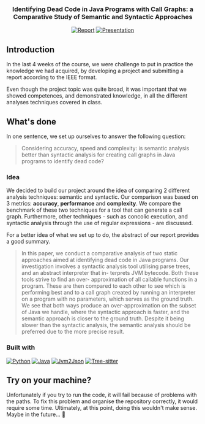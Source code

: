 
<div align="center">

### Identifying Dead Code in Java Programs with Call Graphs: a Comparative Study of Semantic and Syntactic Approaches

[![Report][report-shield]][report-url]
[![Presentation][presentation-shield]][presentation-url]

</div>


## Introduction
In the last 4 weeks of the course, we were challenge to put in practice the knowledge we had acquired, by developing a project and submitting a report according to the IEEE format.

Even though the project topic was quite broad, it was important that we showed competences, and demonstrated knowledge, in all the different analyses techniques covered in class.

## What's done
In one sentence, we set up ourselves to answer the following question:

> Considering accuracy, speed and complexity: is semantic analysis better than syntactic analysis for creating call graphs in Java programs to identify dead code?

### Idea
We decided to build our project around the idea of comparing 2 different analysis techniques: semantic and syntactic. Our comparison was based on 3 metrics: **accuracy**, **performance** and **complexity**. We compare the benchmark of these two techniques for a tool that can generate a call graph. Furthermore, other techniques - such as concolic execution, and syntactic analysis through the use of regular expressions - are discussed.

For a better idea of what we set up to do, the abstract of our report provides a good summary.

> In this paper, we conduct a comparative analysis
of two static approaches aimed at identifying dead code in
Java programs. Our investigation involves a syntactic analysis
tool utilising parse trees, and an abstract interpreter that in-
terprets JVM bytecode. Both these tools strive to find an over-
approximation of all callable functions in a program. These are
then compared to each other to see which is performing best and
to a call graph created by running an interpreter on a program
with no parameters, which serves as the ground truth. We see
that both ways produce an over-approximation on the subset of
Java we handle, where the syntactic approach is faster, and the
semantic approach is closer to the ground truth. Despite it being
slower than the syntactic analysis, the semantic analysis should
be preferred due to the more precise result.

### Built with

<!--
- python
- java
- jvm2json
- tree-sitter
-->

[![Python][python-shield]][antlr-url] [![Java][java-shield]][java-url] [![Jvm2Json][jvm2json-shield]][jvm2json-url] [![Tree-sitter][treesitter-shield]][treesitter-url]


## Try on your machine?
Unfortunately if you try to run the code, it will fail because of problems with the paths. To fix this problem and organise the repository correctly, it would require some time. Ultimately, at this point, doing this wouldn't make sense. Maybe in the future... :cactus:



[python-shield]: https://img.shields.io/badge/Python-306998?style=for-the-badge&amp;logo=python&amp;logoColor=white
[antlr-url]: https://www.antlr.org/

<!--
[java-shield]: https://img.shields.io/badge/java-EC2025?style=for-the-badge&logoColor=white
[java-url]: ???
-->

[java-shield]: https://img.shields.io/badge/Java-EC2025?style=for-the-badge
[java-url]: https://www.java.com/

[treesitter-shield]: https://img.shields.io/badge/tree%20sitter-7E8F31?style=for-the-badge&logoColor=white
[treesitter-url]: https://tree-sitter.github.io/tree-sitter/

[jvm2json-shield]: https://img.shields.io/badge/jvm2json-000000?style=for-the-badge&logoColor=white
[jvm2json-url]: https://gitlab.gbar.dtu.dk/chrg/jvm2json

[presentation-shield]: https://img.shields.io/badge/presentation-555?style=for-the-badge&logoColor=black
[presentation-url]: https://github.com/immarianaas/pa-23/blob/master/project/presentation.pdf

[report-shield]: https://img.shields.io/badge/report-555?style=for-the-badge&logoColor=black
[report-url]: https://github.com/immarianaas/pa-23/blob/master/project/report.pdf

[example-shield]: https://img.shields.io/badge/Bootstrap-563D7C?style=for-the-badge&logo=bootstrap&logoColor=white
[example-url]: https://getbootstrap.com/
